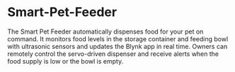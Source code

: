 # Smart-Pet-Feeder
The Smart Pet Feeder automatically dispenses food for your pet on command. It monitors food levels in the storage container and feeding bowl with ultrasonic sensors and updates the Blynk app in real time. Owners can remotely control the servo-driven dispenser and receive alerts when the food supply is low or the bowl is empty.
